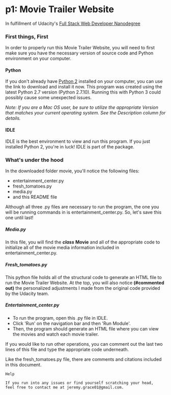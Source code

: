 p1: Movie Trailer Website
=====
In fulfillment of Udacity's [Full Stack Web Developer Nanodegree](https://www.udacity.com/course/full-stack-web-developer-nanodegree--nd004)

### First things, First

In order to properly run this Movie Trailer Website, you will need to first make sure you have the necessary version of source code and Python environment on your computer.

#### Python

If you don't already have [Python 2](https://www.python.org/downloads/release/python-2710) installed on your computer, you can use the link to download and install it now. This program was created using the latest Python 2.7 version (Python 2.7.10). Running this with Python 3 could possibly cause some unexpected issues.

*Note: If you are a Mac OS user, be sure to utilize the appropriate Version that matches your current operating system. See the Description column for details.* 

#### IDLE

IDLE is the best environment to view and run this program. If you just installed Python 2, you're in luck! IDLE is part of the package. 



### What's under the hood

In the downloaded folder movie, you'll notice the following files:

* entertainment_center.py
* fresh_tomatoes.py
* media.py
* and this README file

Although all three .py files are necessary to run the program, the one you will be running commands in is entertainment_center.py. So, let's save this one until last!

##### Media.py

In this file, you will find the **_class_** __Movie__ and all of the appropriate code to initialize all of the movie media information included in entertainment_center.py. 

##### Fresh_tomatoes.py

This python file holds all of the structural code to generate an HTML file to run the Movie Trailer Website. At the top, you will also notice **(#commented out)** the personalized adjustments I made from the original code provided by the Udacity team.

   
##### Entertainment_center.py

* To run the program, open this .py file in IDLE.
* Click 'Run' on the navigation bar and then 'Run Module'.
* Then, the program should generate an HTML file where you can view the movies and watch each movie trailer.

If you would like to run other operations, you can comment out the last two lines of this file and type the appropriate code underneath.

Like the fresh_tomatoes.py file, there are comments and citations included in this document.

`Help`

```
If you run into any issues or find yourself scratching your head, 
feel free to contact me at jeremy.grace01@gmail.com. 
```
